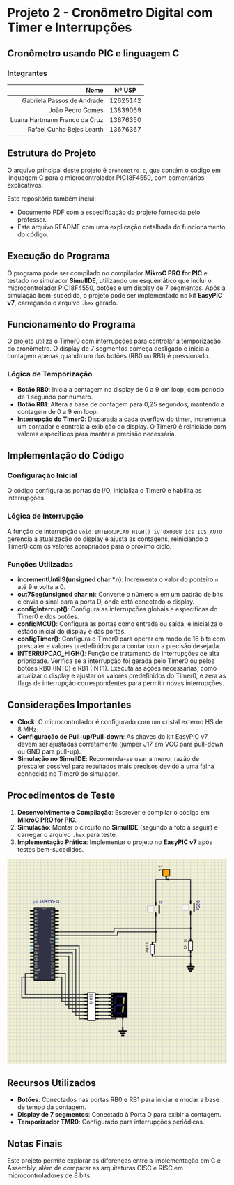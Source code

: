 # Projeto 2 - Cronômetro Digital com Timer e Interrupções

## Cronômetro usando PIC e linguagem C

### Integrantes
|                          Nome | Nº USP   |
|------------------------------:|----------|
|    Gabriela Passos de Andrade | 12625142 |
|              João Pedro Gomes | 13839069 |
| Luana Hartmann Franco da Cruz | 13676350 |
|     Rafael Cunha Bejes Learth | 13676367 |

## Estrutura do Projeto
O arquivo principal deste projeto é `cronometro.c`, que contém o código em linguagem C para o microcontrolador PIC18F4550, com comentários explicativos.

Este repositório também inclui:
- Documento PDF com a especificação do projeto fornecida pelo professor.
- Este arquivo README com uma explicação detalhada do funcionamento do código.

## Execução do Programa
O programa pode ser compilado no compilador **MikroC PRO for PIC** e testado no simulador **SimulIDE**, utilizando um esquemático que inclui o microcontrolador PIC18F4550, botões e um display de 7 segmentos. Após a simulação bem-sucedida, o projeto pode ser implementado no kit **EasyPIC v7**, carregando o arquivo `.hex` gerado.

## Funcionamento do Programa
O projeto utiliza o Timer0 com interrupções para controlar a temporização do cronômetro. O display de 7 segmentos começa desligado e inicia a contagem apenas quando um dos botões (RB0 ou RB1) é pressionado.

### Lógica de Temporização
- **Botão RB0**: Inicia a contagem no display de 0 a 9 em loop, com período de 1 segundo por número.
- **Botão RB1**: Altera a base de contagem para 0,25 segundos, mantendo a contagem de 0 a 9 em loop.
- **Interrupção do Timer0**: Disparada a cada overflow do timer, incrementa um contador e controla a exibição do display. O Timer0 é reiniciado com valores específicos para manter a precisão necessária.

## Implementação do Código

### Configuração Inicial
O código configura as portas de I/O, inicializa o Timer0 e habilita as interrupções.

### Lógica de Interrupção
A função de interrupção `void INTERRUPCAO_HIGH() iv 0x0008 ics ICS_AUTO` gerencia a atualização do display e ajusta as contagens, reiniciando o Timer0 com os valores apropriados para o próximo ciclo.

### Funções Utilizadas
- **incrementUntil9(unsigned char *n)**: Incrementa o valor do ponteiro `n` até 9 e volta a 0.
- **out7Seg(unsigned char n)**: Converte o número `n` em um padrão de bits e envia o sinal para a porta D, onde está conectado o display.
- **configInterrupt()**: Configura as interrupções globais e específicas do Timer0 e dos botões.
- **configMCU()**: Configura as portas como entrada ou saída, e inicializa o estado inicial do display e das portas.
- **configTimer()**: Configura o Timer0 para operar em modo de 16 bits com prescaler e valores predefinidos para contar com a precisão desejada.
- **INTERRUPCAO_HIGH()**: Função de tratamento de interrupções de alta prioridade. Verifica se a interrupção foi gerada pelo Timer0 ou pelos botões RB0 (INT0) e RB1 (INT1). Executa as ações necessárias, como atualizar o display e ajustar os valores predefinidos do Timer0, e zera as flags de interrupção correspondentes para permitir novas interrupções.

## Considerações Importantes
- **Clock**: O microcontrolador é configurado com um cristal externo HS de 8 MHz.
- **Configuração de Pull-up/Pull-down**: As chaves do kit EasyPIC v7 devem ser ajustadas corretamente (jumper J17 em VCC para pull-down ou GND para pull-up).
- **Simulação no SimulIDE**: Recomenda-se usar a menor razão de prescaler possível para resultados mais precisos devido a uma falha conhecida no Timer0 do simulador.

## Procedimentos de Teste
1. **Desenvolvimento e Compilação**: Escrever e compilar o código em **MikroC PRO for PIC**.
2. **Simulação**: Montar o circuito no **SimulIDE** (segundo a foto a seguir) e carregar o arquivo `.hex` para teste.
3. **Implementação Prática**: Implementar o projeto no **EasyPIC v7** após testes bem-sucedidos.

![Diagrama do Circuito no SimulIDE](circuito_simulide.jpeg)

## Recursos Utilizados
- **Botões**: Conectados nas portas RB0 e RB1 para iniciar e mudar a base de tempo da contagem.
- **Display de 7 segmentos**: Conectado à Porta D para exibir a contagem.
- **Temporizador TMR0**: Configurado para interrupções periódicas.

## Notas Finais
Este projeto permite explorar as diferenças entre a implementação em C e Assembly, além de comparar as arquiteturas CISC e RISC em microcontroladores de 8 bits.
